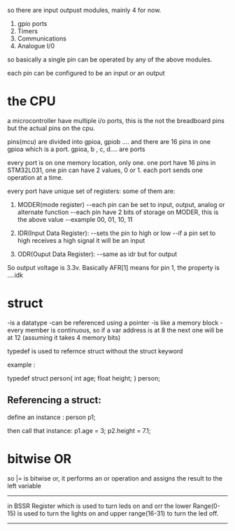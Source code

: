 so there are input outpust modules, mainly 4 for now.

1. gpio ports
2. Timers
3. Communications
3. Analogue I/0

so basically a single pin can be operated by any of the above modules.

each pin can be configured to be an input or an output


# the CPU
a microcontroller have multiple i/o ports, this is the not the breadboard pins but the actual pins on the cpu.

pins(mcu) are divided into gpioa, gpiob .... and there are 16 pins in one gpioa which is a port.
gpioa, b , c, d.... are ports

every port is on one memory location, only one.
one port have 16 pins in STM32L031, one pin can have 2 values, 0 or 1. each port sends one operation at a time.


every port have unique set of registers:
some of them are: 
1. MODER(mode register)
--each pin can be set to input, output, analog or alternate function
--each pin have 2 bits of storage on MODER, this is the above value
--example 00, 01, 10, 11

2. IDR(Input Data Register):
--sets the pin to high or low
--if a pin set to high receives a high signal it will be an input

3. ODR(Ouput Data Register):
--same as idr but for output

So output voltage is 3.3v.
Basically AFR[1] means for pin 1, the property is ....idk


# struct 
-is a datatype
-can be referenced using a pointer
-is like a memory block
-every member is continuous, so if a var address is at 8 the next one will be at 12 (assuming it takes 4 memory bits)

typedef is used to refernce struct without the struct keyword

example :

typedef struct person{
    int age;
    float height;
} person;

## Referencing a struct:

define an instance : 
person p1;

then call that instance:
p1.age = 3;
p2.height = 7.1;


# bitwise OR

so |= is bitwise or, it performs an or operation and assigns the result to the left variable

- -- - 
in BSSR Register which is used to turn leds on and orr the lower Range(0-15) is used to turn the lights on and upper range(16-31) to turn the led off.
- -- -



```

```